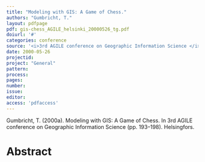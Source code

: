 ```yaml
---
title: "Modeling with GIS: A Game of Chess."
authors: "Gumbricht, T."
layout: pdfpage
pdf: gis-chess_AGILE_helsinki_20000526_tg.pdf
doiurl: '#'
categories: conference
source: '<i>3rd AGILE conference on Geographic Information Science </i>(pp. 193–198)'
date: 2000-05-26
projectid:
project: "General"
pattern:
process:
pages:
number:
issue:
editor:
access: 'pdfaccess'
---
```


Gumbricht, T. (2000a). Modeling with GIS: A Game of Chess. In 3rd AGILE conference on Geographic Information Science (pp. 193–198). Helsingfors.

<h1 class='foot-description'>Abstract</h1>
